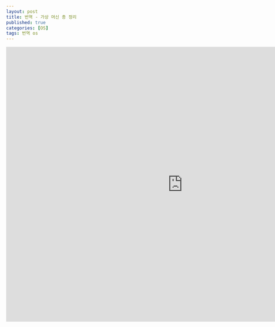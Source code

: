 ```yaml
---
layout: post
title: 번역 - 가상 머신 총 정리
published: true
categories: [OS]
tags: 번역 os
---
```

<iframe src="https://docs.google.com/presentation/d/e/2PACX-1vSKHQqTCMGUxEU1f9iexGomR8DNjpIn_Lq-9QLvyRx2PXCHsdSk5WtkyUDmN1jBeJ-KjuYuRlVwomES/embed?start=false&loop=false&delayms=3000" frameborder="0" width="960" height="749" allowfullscreen="true" mozallowfullscreen="true" webkitallowfullscreen="true"></iframe>  
  